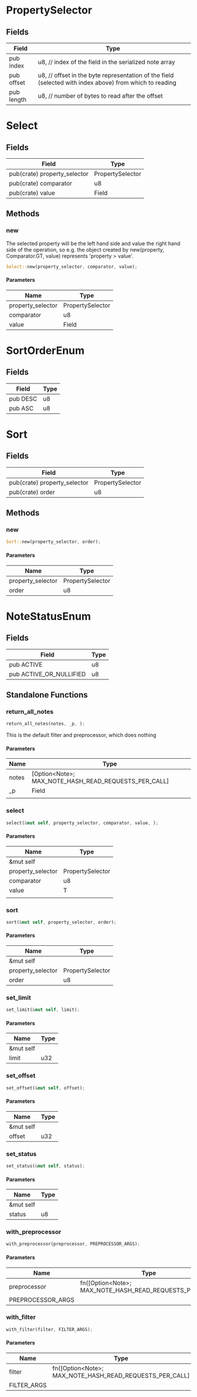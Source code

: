 # PropertySelector

## Fields
| Field | Type |
| --- | --- |
| pub index | u8, // index of the field in the serialized note array |
| pub offset | u8, // offset in the byte representation of the field (selected with index above) from which to reading |
| pub length | u8, // number of bytes to read after the offset |

# Select

## Fields
| Field | Type |
| --- | --- |
| pub(crate) property_selector | PropertySelector |
| pub(crate) comparator | u8 |
| pub(crate) value | Field |

## Methods

### new

The selected property will be the left hand side and value the right hand side of the operation, so e.g. the object created by new(property, Comparator.GT, value) represents 'property &gt; value'.

```rust
Select::new(property_selector, comparator, value);
```

#### Parameters
| Name | Type |
| --- | --- |
| property_selector | PropertySelector |
| comparator | u8 |
| value | Field |

# SortOrderEnum

## Fields
| Field | Type |
| --- | --- |
| pub DESC | u8 |
| pub ASC | u8 |

# Sort

## Fields
| Field | Type |
| --- | --- |
| pub(crate) property_selector | PropertySelector |
| pub(crate) order | u8 |

## Methods

### new

```rust
Sort::new(property_selector, order);
```

#### Parameters
| Name | Type |
| --- | --- |
| property_selector | PropertySelector |
| order | u8 |

# NoteStatusEnum

## Fields
| Field | Type |
| --- | --- |
| pub ACTIVE | u8 |
| pub ACTIVE_OR_NULLIFIED | u8 |

## Standalone Functions

### return_all_notes

```rust
return_all_notes(notes, _p, );
```

This is the default filter and preprocessor, which does nothing

#### Parameters
| Name | Type |
| --- | --- |
| notes | [Option&lt;Note&gt;; MAX_NOTE_HASH_READ_REQUESTS_PER_CALL] |
| _p | Field |
|  |  |

### select

```rust
select(&mut self, property_selector, comparator, value, );
```

#### Parameters
| Name | Type |
| --- | --- |
| &mut self |  |
| property_selector | PropertySelector |
| comparator | u8 |
| value | T |
|  |  |

### sort

```rust
sort(&mut self, property_selector, order);
```

#### Parameters
| Name | Type |
| --- | --- |
| &mut self |  |
| property_selector | PropertySelector |
| order | u8 |

### set_limit

```rust
set_limit(&mut self, limit);
```

#### Parameters
| Name | Type |
| --- | --- |
| &mut self |  |
| limit | u32 |

### set_offset

```rust
set_offset(&mut self, offset);
```

#### Parameters
| Name | Type |
| --- | --- |
| &mut self |  |
| offset | u32 |

### set_status

```rust
set_status(&mut self, status);
```

#### Parameters
| Name | Type |
| --- | --- |
| &mut self |  |
| status | u8 |

### with_preprocessor

```rust
with_preprocessor(preprocessor, PREPROCESSOR_ARGS);
```

#### Parameters
| Name | Type |
| --- | --- |
| preprocessor | fn([Option&lt;Note&gt;; MAX_NOTE_HASH_READ_REQUESTS_PER_CALL] |
| PREPROCESSOR_ARGS |  |

### with_filter

```rust
with_filter(filter, FILTER_ARGS);
```

#### Parameters
| Name | Type |
| --- | --- |
| filter | fn([Option&lt;Note&gt;; MAX_NOTE_HASH_READ_REQUESTS_PER_CALL] |
| FILTER_ARGS |  |

